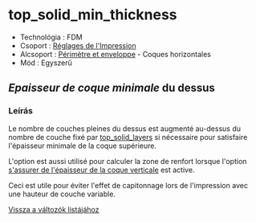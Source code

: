# top\_solid\_min\_thickness

* Technológia : FDM
* Csoport : [Réglages de l'Impression](../print_settings/print_settings.md)
* Alcsoport : [Périmètre et enveloppe](../print_settings/print_settings.md#périmètre-et-enveloppe) - Coques horizontales
* Mód : Egyszerű

## _Epaisseur de coque minimale_ du dessus

### Leírás

Le nombre de couches pleines du dessus est augmenté au-dessus du nombre de couche fixé par [top\_solid\_layers](top_solid_layers.md) si nécessaire pour satisfaire l'épaisseur minimale de la coque supérieure.

L'option est aussi utilisé pour calculer la zone de renfort lorsque l'option [s'assurer de l'épaisseur de la coque verticale](ensure_vertical_shell_thickness.md) est active.

Ceci est utile pour éviter l'effet de capitonnage lors de l'impression avec une hauteur de couche variable.

[Vissza a változók listájához](variable_list.md)

